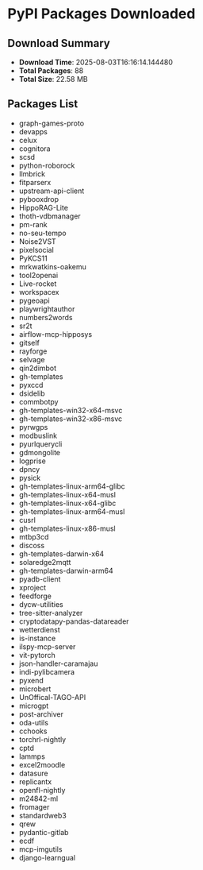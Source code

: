 # PyPI Packages Downloaded

## Download Summary
- **Download Time**: 2025-08-03T16:16:14.144480
- **Total Packages**: 88
- **Total Size**: 22.58 MB

## Packages List
- graph-games-proto
- devapps
- celux
- cognitora
- scsd
- python-roborock
- llmbrick
- fitparserx
- upstream-api-client
- pybooxdrop
- HippoRAG-Lite
- thoth-vdbmanager
- pm-rank
- no-seu-tempo
- Noise2VST
- pixelsocial
- PyKCS11
- mrkwatkins-oakemu
- tool2openai
- Live-rocket
- workspacex
- pygeoapi
- playwrightauthor
- numbers2words
- sr2t
- airflow-mcp-hipposys
- gitself
- rayforge
- selvage
- qin2dimbot
- gh-templates
- pyxccd
- dsidelib
- commbotpy
- gh-templates-win32-x64-msvc
- gh-templates-win32-x86-msvc
- pyrwgps
- modbuslink
- pyurlquerycli
- gdmongolite
- logprise
- dpncy
- pysick
- gh-templates-linux-arm64-glibc
- gh-templates-linux-x64-musl
- gh-templates-linux-x64-glibc
- gh-templates-linux-arm64-musl
- cusrl
- gh-templates-linux-x86-musl
- mtbp3cd
- discoss
- gh-templates-darwin-x64
- solaredge2mqtt
- gh-templates-darwin-arm64
- pyadb-client
- xproject
- feedforge
- dycw-utilities
- tree-sitter-analyzer
- cryptodatapy-pandas-datareader
- wetterdienst
- is-instance
- ilspy-mcp-server
- vit-pytorch
- json-handler-caramajau
- indi-pylibcamera
- pyxend
- microbert
- UnOffical-TAGO-API
- microgpt
- post-archiver
- oda-utils
- cchooks
- torchrl-nightly
- cptd
- lammps
- excel2moodle
- datasure
- replicantx
- openfl-nightly
- m24842-ml
- fromager
- standardweb3
- qrew
- pydantic-gitlab
- ecdf
- mcp-imgutils
- django-learngual
